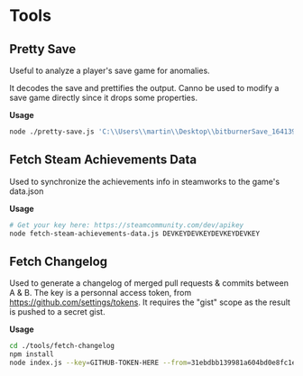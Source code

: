 # Tools

## Pretty Save

Useful to analyze a player's save game for anomalies.

It decodes the save and prettifies the output. Canno be used to modify a save game directly since it drops some properties.

**Usage**
```sh
node ./pretty-save.js 'C:\\Users\\martin\\Desktop\\bitburnerSave_1641395736_BN12x14.json' 'C:\\Users\\martin\\Desktop\\pretty.json'
```

## Fetch Steam Achievements Data

Used to synchronize the achievements info in steamworks to the game's data.json

**Usage**
```sh
# Get your key here: https://steamcommunity.com/dev/apikey
node fetch-steam-achievements-data.js DEVKEYDEVKEYDEVKEYDEVKEY
```

## Fetch Changelog

Used to generate a changelog of merged pull requests & commits between A & B.
The key is a personnal access token, from https://github.com/settings/tokens.
It requires the "gist" scope as the result is pushed to a secret gist.

**Usage**
```sh
cd ./tools/fetch-changelog
npm install
node index.js --key=GITHUB-TOKEN-HERE --from=31ebdbb139981a604bd0e8fc1e364916762e11b9 --to=07fe3c1906b569799652cd1f7a36de2abe306802
```
